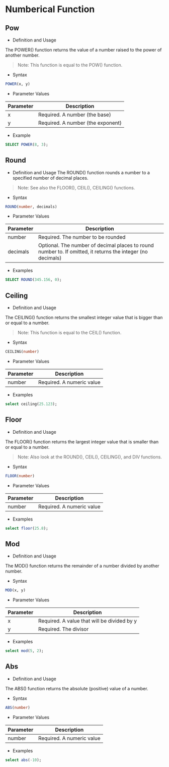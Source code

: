 # Numberical Function

## Pow

- Definition and Usage

The POWER() function returns the value of a number raised to the power of another number.

> Note: This function is equal to the POW() function.


- Syntax

```sql
POWER(x, y)
```

- Parameter Values

| Parameter | Description                       |
|-----------|-----------------------------------|
| x         | Required. A number (the base)     |
| y         | Required. A number (the exponent) |


- Example

```sql
SELECT POWER(8, 3);
```

## Round

- Definition and Usage
The ROUND() function rounds a number to a specified number of decimal places.

> Note: See also the FLOOR(), CEIL(), CEILING() functions.

- Syntax

```sql
ROUND(number, decimals)
```

- Parameter Values

| Parameter | Description                                                                                                 |
|-----------|-------------------------------------------------------------------------------------------------------------|
| number	   | Required. The number to be rounded                                                                          |
| decimals  | Optional. The number of decimal places to round number to. If omitted, it returns the integer (no decimals) |

- Examples

```sql
SELECT ROUND(345.156, 0);
```

## Ceiling


- Definition and Usage

The CEILING() function returns the smallest integer value that is bigger than or equal to a number.

> Note: This function is equal to the CEIL() function.


- Syntax

```sql
CEILING(number)
```

- Parameter Values


| Parameter | Description               |
|-----------|---------------------------|
| number    | Required. A numeric value |


- Examples

```sql
select ceiling(25.123);
```

## Floor

- Definition and Usage

The FLOOR() function returns the largest integer value that is smaller than or equal to a number.

> Note: Also look at the ROUND(), CEIL(), CEILING(), and DIV functions.

- Syntax

```sql
FLOOR(number)
```

- Parameter Values

| Parameter | Description               |
|-----------|---------------------------|
| number    | Required. A numeric value |


- Examples

```sql
select floor(25.8);
```

## Mod

- Definition and Usage

The MOD() function returns the remainder of a number divided by another number.

- Syntax

```sql
MOD(x, y)
```

- Parameter Values


| Parameter | Description                                 |
|-----------|---------------------------------------------|
| x         | Required. A value that will be divided by y |
| y         | Required. The divisor                       |

- Examples

```sql
select mod(5, 2);
```

## Abs

- Definition and Usage

The ABS() function returns the absolute (positive) value of a number.

- Syntax

```sql
ABS(number)
```

- Parameter Values


| Parameter | Description               |
|-----------|---------------------------|
| number    | Required. A numeric value |

- Examples

```sql
select abs(-10);
```